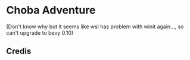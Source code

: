 # Choba Adventure

(Don't know why but it seems like wsl has problem with winit again..., so can't upgrade to bevy 0.10)

## Credis
